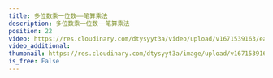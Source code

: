 ```yaml
---
title: 多位数乘一位数——笔算乘法
description: 多位数乘一位数——笔算乘法
position: 22
video: https://res.cloudinary.com/dtysyyt3a/video/upload/v1671539163/easymath/3年级上/06单元多位数乘一位数/brkl8fbumjbs2bhrohl8.mp4
video_additional: 
thumbnail: https://res.cloudinary.com/dtysyyt3a/image/upload/v1671539165/easymath/3年级上/06单元多位数乘一位数/qabpgdhvplgow6zk3qru.png
is_free: False
---
```

